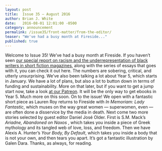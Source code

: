 ```yaml
---
layout: post
title:  Issue 35 — August 2016
author: Brian J. White
date:   2016-08-01 12:01:00 -0500
category: announcement
permalink: /issue35/front-matter/from-the-editor/
teaser: "We've had a busy month at Fireside..."
published: true
---
```


Welcome to Issue 35!
We’ve had a busy month at Fireside. If you haven’t seen [our special report on racism and the underrepresentation of black writers in short fiction magazines](https://medium.com/fireside-fiction-company/blackspecfic-571c00033717#.npjtr6717), along with the series of essays that goes with it, you can check it out here. The numbers are sobering, critical, and utterly unsurprising.
We’ve also been talking a lot about Year 5, which starts in January. We have a lot of plans, but also a lot to button down in terms of funding and sustainability. More on that later, but if you want to get a jump start now, take a look [at our Patreon](https://www.patreon.com/firesidefiction). It will be the only way to get ebooks in Year 5. Much more on this soon.
 On to the issue! We open with a fantastic short piece as Lauren Roy returns to Fireside with _In Memoriam: Lady Fantastic_, which muses on the way great women — superwomen, even — are often done a disservice by the media in death. Next come two more stories selected by guest editor Daniel José Older. First is S.M. Mack’s _Ariadne, Abandoned on Naxos_ , which takes you inside a piece of Greek mythology and its tangled web of love, loss, and freedom. Then we have Alexis A. Hunter’s _Your Body, By Default_, which takes you inside a body that is not your own, and then tears you apart. It’s got a fantastic illustration by Galen Dara.
 Thanks, as always, for reading.
